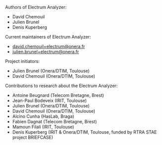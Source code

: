 <!--- OASIS_START --->
<!--- DO NOT EDIT (digest: 2a4ab8ef8b01b85372546f1232b294c7) --->

Authors of Electrum Analyzer:

* David Chemouil
* Julien Brunel
* Denis Kuperberg

Current maintainers of Electrum Analyzer:

* david.chemouil+electrum@onera.fr
* julien.brunel+electrum@onera.fr

<!--- OASIS_STOP --->

Project initiators:

* Julien Brunel (Onera/DTIM, Toulouse)
* David Chemouil (Onera/DTIM, Toulouse)

Contributions to research about the Electrum Analyzer:

* Antoine Beugnard (Telecom Bretagne, Brest)
* Jean-Paul Bodeveix (IRIT, Toulouse)
* Julien Brunel (Onera/DTIM, Toulouse)
* David Chemouil (Onera/DTIM, Toulouse)
* Alcino Cunha (HasLab, Braga)
* Fabien Dagnat (Telecom Bretagne, Brest)
* Mamoun Filali (IRIT, Toulouse)
* Denis Kuperberg (IRIT & Onera/DTIM, Toulouse, funded by RTRA STAE project BRIEFCASE)
